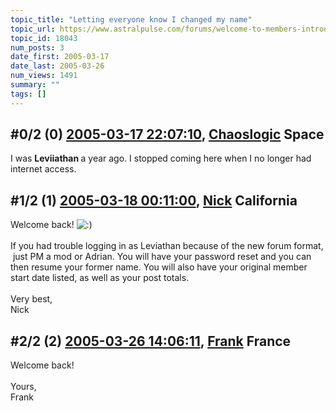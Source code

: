 ```yaml
---
topic_title: "Letting everyone know I changed my name"
topic_url: https://www.astralpulse.com/forums/welcome-to-members-introductions!/letting-everyone-know-i-changed-my-name
topic_id: 18043
num_posts: 3
date_first: 2005-03-17
date_last: 2005-03-26
num_views: 1491
summary: ""
tags: []
---
```


## \#0/2 (0) [2005-03-17 22:07:10](https://www.astralpulse.com/forums/index.php?msg=156335), [Chaoslogic](https://www.astralpulse.com/forums/profile/?u=8652) Space ##
<section>
I was
<b>
 Leviiathan
</b>
a year ago. I stopped coming here when I no longer had internet access.
</section>

## \#1/2 (1) [2005-03-18 00:11:00](https://www.astralpulse.com/forums/index.php?msg=156349), [Nick](https://www.astralpulse.com/forums/profile/?u=2080) California ##
<section>
Welcome back!
<img alt=":)" class="smiley" src="https://www.astralpulse.com/forums/Smileys/fugue/smiley.png" title="Smiley"/>
<br>
<br>
If you had trouble logging in as Leviathan because of the new forum format,  just PM a mod or Adrian. You will have your password reset and you can then resume your former name. You will also have your original member start date listed, as well as your post totals.
<br>
<br>
Very best,
<br>
Nick
</section>

## \#2/2 (2) [2005-03-26 14:06:11](https://www.astralpulse.com/forums/index.php?msg=157701), [Frank](https://www.astralpulse.com/forums/profile/?u=359) France ##
<section>
Welcome back!
<br>
<br>
Yours,
<br>
Frank
</section>